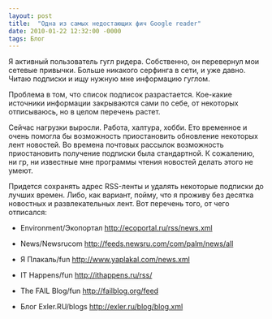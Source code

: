 ```yaml
---
layout: post
title:  "Одна из самых недостающих фич Google reader"
date: 2010-01-22 12:32:00 -0000
tags: Блог 
---
```


Я активный пользователь гугл ридера. Собственно, он перевернул мои сетевые привычки. Больше никакого серфинга в сети, и уже давно. Читаю подписки и ищу нужную мне информацию гуглом.

Проблема в том, что список подписок разрастается. Кое-какие источники информации закрываются сами по себе, от некоторых отписываюсь, но в целом перечень растет.

Сейчас нагрузки выросли. Работа, халтура, хобби.  Ето временное и очень помогла бы возможность приостановить обновление некоторых лент новостей. Во времена почтовых рассылок возможность приостановить получение подписки была стандартной. К сожалению, ни гр, ни известные мне программы чтения новостей делать этого не умеют.

Придется сохранять адрес RSS-ленты и удалять некоторые подписки до лучших времен. Либо, как вариант, пойму, что я проживу без десятка новостных и развлекательных лент. Вот перечень того, от чего отписался: 

- Environment/Экопортал http://ecoportal.ru/rss/news.xml

- News/Newsrucom http://feeds.newsru.com/com/palm/news/all

- Я Плакаль/fun http://www.yaplakal.com/news.xml

- IT Happens/fun http://ithappens.ru/rss/

- The FAIL Blog/fun http://failblog.org/feed

- Блог Exler.RU/blogs http://exler.ru/blog/blog.xml